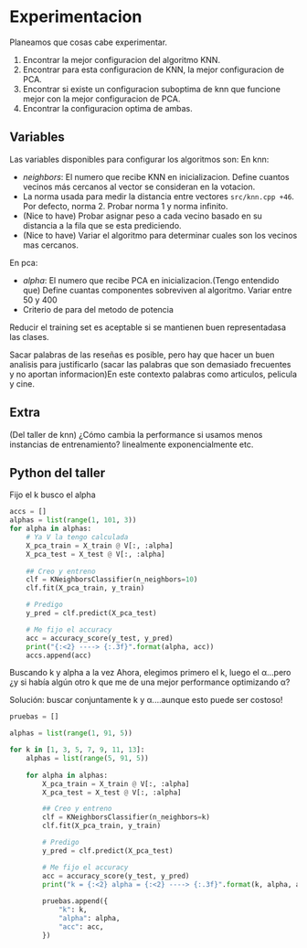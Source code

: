 # Experimentacion

Planeamos que cosas cabe experimentar.

1. Encontrar la mejor configuracion del algoritmo KNN.
2. Encontrar para esta configuracion de KNN, la mejor configuracion de PCA.
3. Encontrar si existe un configuracion suboptima de knn que funcione mejor con la mejor configuracion de PCA.
4. Encontrar la configuracion optima de ambas.

## Variables
Las variables disponibles para configurar los algoritmos son:
En knn:
- *neighbors*: El numero que recibe KNN en inicializacion. Define cuantos vecinos más cercanos al vector se consideran en la votacion.
- La norma usada para medir la distancia entre vectores `src/knn.cpp +46`. Por defecto, norma 2. Probar norma 1 y norma infinito.
- (Nice to have) Probar asignar peso a cada vecino basado en su distancia a la fila que se esta prediciendo.
- (Nice to have) Variar el algoritmo para determinar cuales son los vecinos mas cercanos.

En pca:
- *alpha*: El numero que recibe PCA en inicializacion.(Tengo entendido que) Define cuantas componentes sobreviven al algoritmo. Variar entre 50 y 400
- Criterio de para del metodo de potencia

Reducir el training set es aceptable si se mantienen buen representadasa las clases.

Sacar palabras de las reseñas es posible, pero hay que hacer un buen analisis para justificarlo (sacar las palabras que son demasiado frecuentes y no aportan informacion)En este contexto palabras como articulos, pelicula y cine.

## Extra
(Del taller de knn) ¿Cómo cambia la performance si usamos menos instancias de entrenamiento? linealmente exponencialmente etc.


## Python del taller

Fijo el k busco el alpha
``` python
accs = []
alphas = list(range(1, 101, 3))
for alpha in alphas:
    # Ya V la tengo calculada
    X_pca_train = X_train @ V[:, :alpha]
    X_pca_test = X_test @ V[:, :alpha]
    
    ## Creo y entreno
    clf = KNeighborsClassifier(n_neighbors=10)
    clf.fit(X_pca_train, y_train)

    # Predigo
    y_pred = clf.predict(X_pca_test)

    # Me fijo el accuracy
    acc = accuracy_score(y_test, y_pred)
    print("{:<2} ----> {:.3f}".format(alpha, acc))
    accs.append(acc)
```

Buscando k y alpha a la vez
Ahora, elegimos primero el k, luego el α...pero ¿y si había algún otro k que me de una mejor performance optimizando α?

Solución: buscar conjuntamente k y α....aunque esto puede ser costoso!
``` python
pruebas = []

alphas = list(range(1, 91, 5))

for k in [1, 3, 5, 7, 9, 11, 13]:
    alphas = list(range(5, 91, 5))
    
    for alpha in alphas:
        X_pca_train = X_train @ V[:, :alpha]
        X_pca_test = X_test @ V[:, :alpha]

        ## Creo y entreno
        clf = KNeighborsClassifier(n_neighbors=k)
        clf.fit(X_pca_train, y_train)

        # Predigo
        y_pred = clf.predict(X_pca_test)

        # Me fijo el accuracy
        acc = accuracy_score(y_test, y_pred)
        print("k = {:<2} alpha = {:<2} ----> {:.3f}".format(k, alpha, acc))
        
        pruebas.append({
            "k": k,
            "alpha": alpha,
            "acc": acc,
        })
    
```


